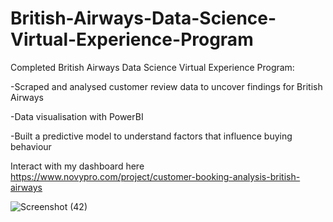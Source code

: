 # British-Airways-Data-Science-Virtual-Experience-Program
Completed British Airways Data Science Virtual Experience Program:

-Scraped and analysed customer review data to uncover findings for British Airways

-Data visualisation with PowerBI

-Built a predictive model to understand factors that influence buying behaviour

Interact with my dashboard here https://www.novypro.com/project/customer-booking-analysis-british-airways

![Screenshot (42)](https://user-images.githubusercontent.com/61271340/228084099-ac05fe77-382e-4394-9952-c6d00f2172de.png)
